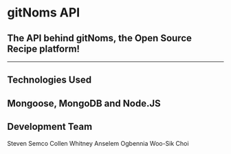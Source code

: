 # gitNoms API

## The API behind gitNoms, the Open Source Recipe platform!
---

## Technologies Used

Mongoose, MongoDB and Node.JS
---

## Development Team

Steven Semco
Collen Whitney
Anselem Ogbennia
Woo-Sik Choi

